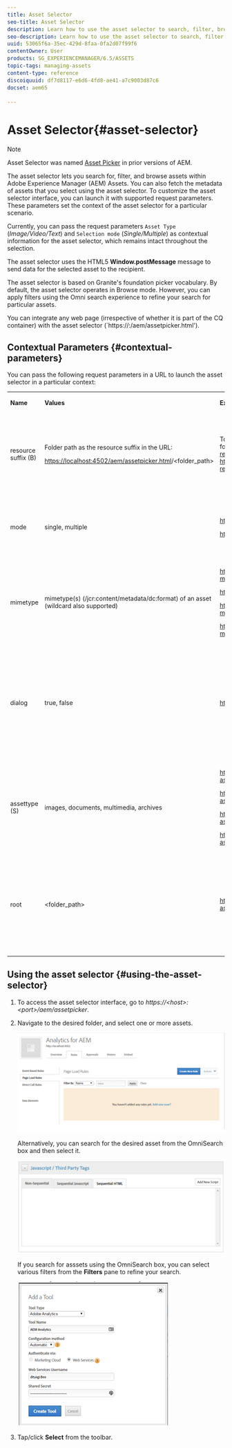 ```yaml
---
title: Asset Selector
seo-title: Asset Selector
description: Learn how to use the asset selector to search, filter, browse, and fetch metadata for assets within Adobe Experience Manager (AEM) Assets. Also learn how to customize the asset selector interface.
seo-description: Learn how to use the asset selector to search, filter, browse, and fetch metadata for assets within Adobe Experience Manager (AEM) Assets. Also learn how to customize the asset selector interface.
uuid: 53065f6a-35ec-429d-8faa-0fa2d07f99f6
contentOwner: User
products: SG_EXPERIENCEMANAGER/6.5/ASSETS
topic-tags: managing-assets
content-type: reference
discoiquuid: df7d8117-e6d6-4fd8-ae41-a7c9003d87c6
docset: aem65

---
```


# Asset Selector{#asset-selector}

>[!NOTE]
>
>Asset Selector was named [Asset Picker](https://helpx.adobe.com/experience-manager/6-2/help/assets/asset-picker.html) in prior versions of AEM.

The asset selector lets you search for, filter, and browse assets within Adobe Experience Manager (AEM) Assets. You can also fetch the metadata of assets that you select using the asset selector. To customize the asset selector interface, you can launch it with supported request parameters. These parameters set the context of the asset selector for a particular scenario.

Currently, you can pass the request parameters `Asset Type` (*Image/Video/Text*) and `Selection mode` (*Single/Multiple*) as contextual information for the asset selector, which remains intact throughout the selection.

The asset selector uses the HTML5 **Window.postMessage** message to send data for the selected asset to the recipient.

The asset selector is based on Granite's foundation picker vocabulary. By default, the asset selector operates in Browse mode. However, you can apply filters using the Omni search experience to refine your search for particular assets.

You can integrate any web page (irrespective of whether it is part of the CQ container) with the asset selector (`https://<host>:<port>/aem/assetpicker.html').

## Contextual Parameters {#contextual-parameters}

You can pass the following request parameters in a URL to launch the asset selector in a particular context:

<table>
 <tbody>
  <tr>
   <td><p><strong>Name</strong></p> </td>
   <td><p><strong>Values</strong></p> </td>
   <td><p><strong>Example</strong></p> </td>
   <td><p><strong>Purpose</strong></p> </td>
  </tr>
  <tr>
   <td><p>resource suffix (B)</p> </td>
   <td><p>Folder path as the resource suffix in the URL:</p> <p><a href="https://localhost:4502/aem/assetpicker.html?mimetype=*presentation&amp;mimetype=*png">https://localhost:4502/aem/assetpicker.html</a>/&lt;folder_path&gt;</p> </td>
   <td><p>To launch the asset selector with a particular folder selected, for example with the folder <a href="https://localhost:4502/aem/assetpicker.html/content/dam/we-retail/en/activities?assettype=images">/content/dam/we-retail/en/activities</a>, selected, the URL should be of the form: <a href="https://localhost:4502/aem/assetpicker.html/content/dam/we-retail/en/activities?assettype=images">https://localhost:4502/aem/assetpicker.html/content/dam/we-retail/en/activities?assettype=images</a></p> </td>
   <td><p>If you require a particular folder to be selected when the asset selector is launched, passed it as a resource suffix.</p> </td>
  </tr>
  <tr>
   <td><p>mode</p> </td>
   <td><p>single, multiple</p> </td>
   <td><p><a href="https://localhost:4502/aem/assetpicker.html?mode=multiple">https://localhost:4502/aem/assetpicker.html?mode=multiple</a></p> <p><a href="https://localhost:4502/aem/assetpicker.html?mode=single">https://localhost:4502/aem/assetpicker.html?mode=single</a></p> </td>
   <td><p>In multiple mode, you can select several assets simultaneously using the asset selector.</p> </td>
  </tr>
  <tr>
   <td><p>mimetype</p> </td>
   <td><p>mimetype(s) (/jcr:content/metadata/dc:format) of an asset (wildcard also supported)</p> </td>
   <td><p><a href="https://localhost:4502/aem/assetpicker.html?mimetype=image/png">https://localhost:4502/aem/assetpicker.html?mimetype=image/png</a></p> <p><a href="https://localhost:4502/aem/assetpicker.html?mimetype=*png">https://localhost:4502/aem/assetpicker.html?mimetype=*png</a></p> <p><a href="https://localhost:4502/aem/assetpicker.html?mimetype=*presentation">https://localhost:4502/aem/assetpicker.html?mimetype=*presentation</a></p> <p><a href="https://localhost:4502/aem/assetpicker.html?mimetype=*presentation&amp;mimetype=*png">https://localhost:4502/aem/assetpicker.html?mimetype=*presentation&amp;mimetype=*png</a></p> </td>
   <td><p>Use it to filter assets based on MIME type(s)</p> </td>
  </tr>
  <tr>
   <td><p>dialog</p> </td>
   <td><p>true, false</p> </td>
   <td><p><a href="https://localhost:4502/aem/assetpicker.html?dialog=true">https://localhost:4502/aem/assetpicker.html?dialog=true</a></p> </td>
   <td><p>Use these parameters to open the asset selector as <a href="https://helpx.adobe.com/experience-manager/6-5/sites/developing/using/reference-materials/granite-ui/api/jcr_root/libs/granite/ui/components/foundation/layouts/dialog/index.html" target="_blank">Granite Dialog</a>. This option is only applicable when you launch the asset selector through <a href="https://helpx.adobe.com/experience-manager/6-5/sites/developing/using/reference-materials/granite-ui/api/jcr_root/libs/granite/ui/components/coral/foundation/form/pathfield/index.html?highlight=pathfield" target="_blank">Granite Path Field</a>, and configure it as pickerSrc URL.</p> </td>
  </tr>
  <tr>
   <td><p>assettype (S)</p> </td>
   <td><p>images, documents, multimedia, archives</p> </td>
   <td><p><a href="https://localhost:4502/aem/assetpicker.html?assettype=images">https://localhost:4502/aem/assetpicker.html?assettype=images</a></p> <p><a href="https://localhost:4502/aem/assetpicker.html?assettype=documents">https://localhost:4502/aem/assetpicker.html?assettype=documents</a></p> <p><a href="https://localhost:4502/aem/assetpicker.html?assettype=multimedia">https://localhost:4502/aem/assetpicker.html?assettype=multimedia</a></p> <p><a href="https://localhost:4502/aem/assetpicker.html?assettype=archives">https://localhost:4502/aem/assetpicker.html?assettype=archives</a></p> </td>
   <td><p>Use this option to filter asset types based on the value passed.</p> </td>
  </tr>
  <tr>
   <td><p>root</p> </td>
   <td><p>&lt;folder_path&gt;</p> </td>
   <td><p><a href="https://localhost:4502/aem/assetpicker.html?assettype=images&amp;root=/content/dam/we-retail/en/activities">https://localhost:4502/aem/assetpicker.html?assettype=images&amp;root=/content/dam/we-retail/en/activities</a></p> </td>
   <td><p>Use this option to specify the root folder for the asset selector. In this case, the asset selector lets you select only child assets (direct/indirect) under the root folder.</p> </td>
  </tr>
 </tbody>
</table>

## Using the asset selector {#using-the-asset-selector}

1. To access the asset selector interface, go to *https://&lt;host&gt;:&lt;port&gt;/aem/assetpicker*.
1. Navigate to the desired folder, and select one or more assets.

   ![](assets/chlimage_1-194.png)

   Alternatively, you can search for the desired asset from the OmniSearch box and then select it.

   ![](assets/chlimage_1-195.png)

   If you search for asssets using the OmniSearch box, you can select various filters from the **Filters** pane to refine your search.

   ![](assets/chlimage_1-196.png)

1. Tap/click **Select** from the toolbar.

